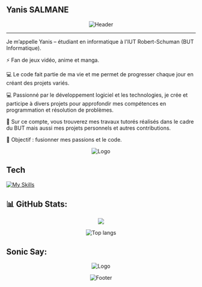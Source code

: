 ## Yanis SALMANE
<div align="center">

![Header](https://capsule-render.vercel.app/api?type=waving&color=gradient&customColorList=12&height=200&section=header&text=Yanis%20SALMANE&fontSize=40&fontColor=fff&animation=fadeIn&fontAlignY=35&desc=🌌Bienvenue🌌%20&descAlignY=55&descSize=18)

</div>

---

Je m’appelle Yanis – étudiant en informatique à l'IUT Robert-Schuman (BUT Informatique).

⚡ Fan de jeux vidéo, anime et manga.

💻 Le code fait partie de ma vie et me permet de progresser chaque jour en créant des projets variés.

💻 Passionné par le développement logiciel et les technologies, je crée et participe à divers projets pour approfondir mes compétences en programmation  et résolution de problèmes.

📂 Sur ce compte, vous trouverez mes travaux tutorés réalisés dans le cadre du BUT mais aussi mes projets personnels et autres contributions.



🚀 Objectif : fusionner mes passions et le code.

<div align="center">

![Logo](https://media1.tenor.com/m/p7fUsxYSJrcAAAAC/sonic-sonic-the-hedgehog.gif) 

</div>

## Tech

[![My Skills](https://skillicons.dev/icons?i=bash,c,cs,godot,java,js,php,dotnet,lua,html,css,git,github,gitlab,robloxstudio,sqlite,vim,vscode,visualstudio,discord,&perline=10)](https://skillicons.dev)


## 📊 GitHub Stats:
<div align="center">

![](https://github-contributor-stats.vercel.app/api?username=salmaneyanis&limit=10&theme=dark&combine_all_yearly_contributions=true)

<img alt="Top langs" src="https://github-readme-stats.vercel.app/api/top-langs/?username=salmaneyanis&layout=compact&&langs_count=6"/>

</div>

## Sonic Say:
<div align="center">

![Logo](https://i.pinimg.com/736x/55/9a/c6/559ac63453798002e3a4d8127850fd30.jpg)

![Footer](https://capsule-render.vercel.app/api?type=waving&color=gradient&customColorList=12&height=100&section=footer)

</div>
